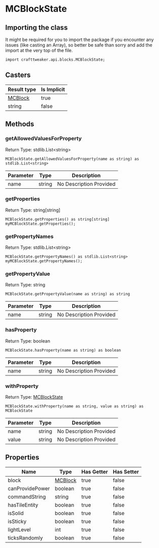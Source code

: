 # MCBlockState

## Importing the class

It might be required for you to import the package if you encounter any issues (like casting an Array), so better be safe than sorry and add the import at the very top of the file.
```zenscript
import crafttweaker.api.blocks.MCBlockState;
```


## Casters

| Result type | Is Implicit |
|-------------|-------------|
| [MCBlock](/vanilla/api/blocks/MCBlock) | true |
| string | false |

## Methods

### getAllowedValuesForProperty

Return Type: stdlib.List&lt;string&gt;

```zenscript
MCBlockState.getAllowedValuesForProperty(name as string) as stdlib.List<string>
```
| Parameter | Type | Description |
|-----------|------|-------------|
| name | string | No Description Provided |

### getProperties

Return Type: string[string]

```zenscript
MCBlockState.getProperties() as string[string]
myMCBlockState.getProperties();
```
### getPropertyNames

Return Type: stdlib.List&lt;string&gt;

```zenscript
MCBlockState.getPropertyNames() as stdlib.List<string>
myMCBlockState.getPropertyNames();
```
### getPropertyValue

Return Type: string

```zenscript
MCBlockState.getPropertyValue(name as string) as string
```
| Parameter | Type | Description |
|-----------|------|-------------|
| name | string | No Description Provided |

### hasProperty

Return Type: boolean

```zenscript
MCBlockState.hasProperty(name as string) as boolean
```
| Parameter | Type | Description |
|-----------|------|-------------|
| name | string | No Description Provided |

### withProperty

Return Type: [MCBlockState](/vanilla/api/blocks/MCBlockState)

```zenscript
MCBlockState.withProperty(name as string, value as string) as MCBlockState
```
| Parameter | Type | Description |
|-----------|------|-------------|
| name | string | No Description Provided |
| value | string | No Description Provided |


## Properties

| Name | Type | Has Getter | Has Setter |
|------|------|------------|------------|
| block | [MCBlock](/vanilla/api/blocks/MCBlock) | true | false |
| canProvidePower | boolean | true | false |
| commandString | string | true | false |
| hasTileEntity | boolean | true | false |
| isSolid | boolean | true | false |
| isSticky | boolean | true | false |
| lightLevel | int | true | false |
| ticksRandomly | boolean | true | false |

